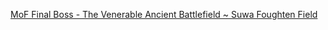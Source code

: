 [MoF Final Boss - The Venerable Ancient Battlefield ~ Suwa Foughten Field](https://www.youtube.com/watch?v=iMVmvONtSsY)